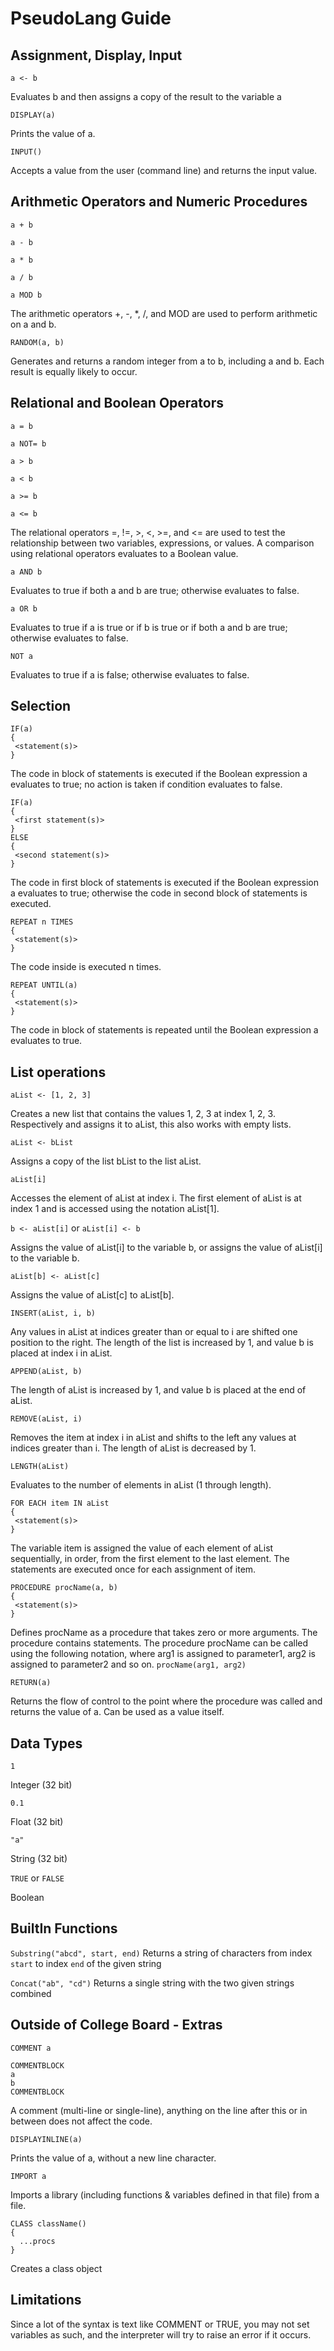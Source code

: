 # PseudoLang Guide

## Assignment, Display, Input

`a <- b`

Evaluates b and then assigns a copy of the result to the variable a

`DISPLAY(a)`

Prints the value of a.

`INPUT()`

Accepts a value from the user (command line) and returns the input value.

## Arithmetic Operators and Numeric Procedures

`a + b`

`a - b`

`a * b`

`a / b`

`a MOD b`

The arithmetic operators +, -, *, /, and MOD are used to perform arithmetic on a and b.

`RANDOM(a, b)`

Generates and returns a random integer from a to b, including a and b. Each result is equally likely to occur.

## Relational and Boolean Operators

`a = b`

`a NOT= b`

`a > b`

`a < b`

`a >= b`

`a <= b`

The relational operators =, !=, >, <, >=, and <= are used to test the relationship between two variables, expressions, or values. A comparison using relational operators evaluates to a Boolean value.

`a AND b`

Evaluates to true if both a and b are true; otherwise evaluates to false.

`a OR b`

Evaluates to true if a is true or if b is true or if both a and b are true; otherwise evaluates to false.

`NOT a`

Evaluates to true if a is false; otherwise evaluates to false.

## Selection

```text
IF(a)
{
 <statement(s)>
}
```

The code in block of statements is executed if the Boolean expression a evaluates to true; no action is taken if condition evaluates to false.

```text
IF(a)
{
 <first statement(s)>
}
ELSE
{
 <second statement(s)>
}
```

The code in first block of statements is executed if the Boolean expression a evaluates to true; otherwise the code in second block of statements is executed.

```text
REPEAT n TIMES
{
 <statement(s)>
}
```

The code inside is executed n times.

```text
REPEAT UNTIL(a)
{
 <statement(s)>
}
```

The code in block of statements is repeated until the Boolean expression a evaluates to true.

## List operations

`aList <- [1, 2, 3]`

Creates a new list that contains the values 1, 2, 3 at index 1, 2, 3. Respectively and assigns it to aList, this also works with empty lists.

`aList <- bList`

Assigns a copy of the list bList to the list aList.

`aList[i]`

Accesses the element of aList at index i. The first element of aList is at index 1 and is accessed using the notation aList[1].

`b <- aList[i]` or `aList[i] <- b`

Assigns the value of aList[i] to the variable b, or assigns the value of aList[i] to the variable b.

`aList[b] <- aList[c]`

Assigns the value of aList[c] to aList[b].

`INSERT(aList, i, b)`

Any values in aList at indices greater than or equal to i are shifted one position to the right. The length of the list is increased by 1, and value b is placed at index i in aList.

`APPEND(aList, b)`

The length of aList is increased by 1, and value b is placed at
the end of aList.

`REMOVE(aList, i)`

Removes the item at index i in aList and shifts to the left any values at indices greater than i. The length of aList is decreased by 1.

`LENGTH(aList)`

Evaluates to the number of elements in aList (1 through length).

```text
FOR EACH item IN aList
{
 <statement(s)>
}
```

The variable item is assigned the value of each element of aList sequentially, in order, from the first element to the last element. The statements are executed once for each assignment of item.

```text
PROCEDURE procName(a, b)
{
 <statement(s)>
}
```

Defines procName as a procedure that takes zero or more arguments. The procedure contains statements. The procedure procName can be called using the following notation, where arg1 is assigned to parameter1, arg2 is assigned to parameter2 and so on.
`procName(arg1, arg2)`

`RETURN(a)`

Returns the flow of control to the point where the procedure was
called and returns the value of a. Can be used as a value itself.

## Data Types

`1`

Integer (32 bit)

`0.1`

Float (32 bit)

`"a"`

String (32 bit)

`TRUE` or `FALSE`

Boolean

## BuiltIn Functions
`Substring("abcd", start, end)`
Returns a string of characters from index `start` to index `end` of the given string

`Concat("ab", "cd")`
Returns a single string with the two given strings combined


## Outside of College Board - Extras

```text
COMMENT a
```

```text
COMMENTBLOCK
a
b
COMMENTBLOCK
```

A comment (multi-line or single-line), anything on the line after this or in between does not affect the code.

`DISPLAYINLINE(a)`

Prints the value of a, without a new line character.

`IMPORT a`

Imports a library (including functions & variables defined in that file) from a file.

```
CLASS className()
{
  ...procs
}
```
Creates a class object

## Limitations

Since a lot of the syntax is text like COMMENT or TRUE, you may not set variables as such, and the interpreter will try to raise an error if it occurs.
